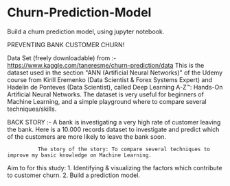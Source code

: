 # Churn-Prediction-Model
Build a churn prediction model, using jupyter notebook.

PREVENTING BANK CUSTOMER CHURN!

Data Set (freely downloadable) from :- https://www.kaggle.com/taneresme/churn-prediction/data
              This is the dataset used in the section "ANN (Artificial Neural Networks)" of the Udemy course from Kirill Eremenko (Data                 Scientist & Forex Systems Expert) and Hadelin de Ponteves (Data Scientist), called Deep Learning A-Z™: Hands-On Artificial                 Neural Networks. The dataset is very useful for beginners of Machine Learning, and a simple playground where to compare                   several techniques/skills.
          
BACK STORY :- A bank is investigating a very high rate of customer leaving the bank. Here is a 10.000 records dataset to                                 investigate and predict which of the customers are more likely to leave the bank soon.

              The story of the story: To compare several techniques to improve my basic knowledge on Machine Learning.
              
Aim to for this study:
              1. Identifying & visualizing the factors which contribute to customer churn.
              2. Build a prediction model.

